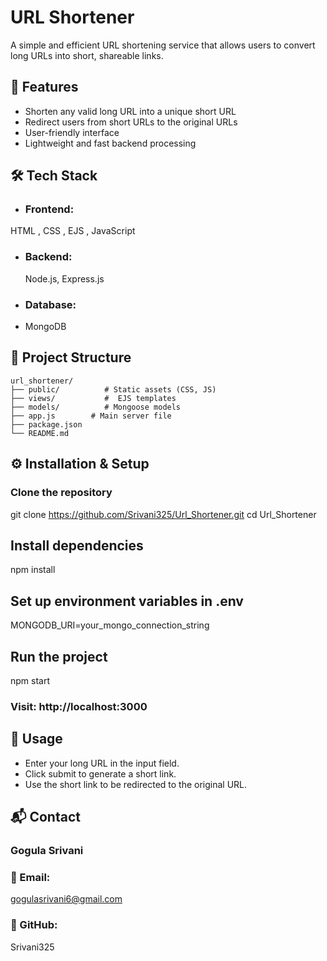 # URL Shortener
A simple and efficient URL shortening service that allows users to convert long URLs into short, shareable links.

## 🚀 Features
- Shorten any valid long URL into a unique short URL
- Redirect users from short URLs to the original URLs
- User-friendly interface
- Lightweight and fast backend processing

## 🛠️ Tech Stack
- ### Frontend:
 HTML , CSS , EJS , JavaScript
- ### Backend:
   Node.js, Express.js

- ### Database:
-  MongoDB 

## 📂 Project Structure
```
url_shortener/
├── public/          # Static assets (CSS, JS)
├── views/           #  EJS templates
├── models/          # Mongoose models
├── app.js        # Main server file
├── package.json
└── README.md
```
## ⚙️ Installation & Setup
### Clone the repository
git clone https://github.com/Srivani325/Url_Shortener.git
cd Url_Shortener

## Install dependencies
npm install

## Set up environment variables in .env
MONGODB_URI=your_mongo_connection_string

## Run the project
npm start
### Visit: http://localhost:3000

## 📌 Usage
- Enter your long URL in the input field.
- Click submit to generate a short link.
- Use the short link to be redirected to the original URL.

## 📬 Contact
### Gogula Srivani
### 📧 Email:
gogulasrivani6@gmail.com
### 🔗 GitHub:
Srivani325

